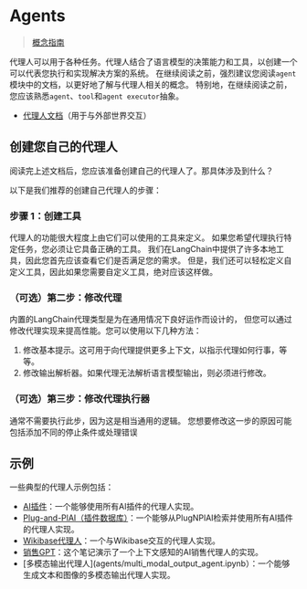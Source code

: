 # Agents

> [概念指南](https://docs.langchain.com/docs/use-cases/personal-assistants)

代理人可以用于各种任务。代理人结合了语言模型的决策能力和工具，以创建一个可以代表您执行和实现解决方案的系统。
在继续阅读之前，强烈建议您阅读`agent`模块中的文档，以更好地了解与代理人相关的概念。
特别地，在继续阅读之前，您应该熟悉`agent`、`tool`和`agent executor`抽象。

- [代理人文档](../modules/agents.rst)（用于与外部世界交互）

## 创建您自己的代理人

阅读完上述文档后，您应该准备创建自己的代理人了。那具体涉及到什么？

以下是我们推荐的创建自己代理人的步骤：

### 步骤 1：创建工具

代理人的功能很大程度上由它们可以使用的工具来定义。
如果您希望代理执行特定任务，您必须让它具备正确的工具。
我们在LangChain中提供了许多本地工具，因此您首先应该查看它们是否满足您的需求。
但是，我们还可以轻松定义自定义工具，因此如果您需要自定义工具，绝对应该这样做。

### （可选）第二步：修改代理

内置的LangChain代理类型是为在通用情况下良好运作而设计的，
但您可以通过修改代理实现来提高性能。您可以使用以下几种方法：

1. 修改基本提示。这可用于向代理提供更多上下文，以指示代理如何行事，等等。
2. 修改输出解析器。如果代理无法解析语言模型输出，则必须进行修改。

### （可选）第三步：修改代理执行器

通常不需要执行此步，因为这是相当通用的逻辑。
您想要修改这一步的原因可能包括添加不同的停止条件或处理错误
## 示例

一些典型的代理人示例包括：

- [AI插件](agents/custom_agent_with_plugin_retrieval.ipynb)：一个能够使用所有AI插件的代理人实现。
- [Plug-and-PlAI（插件数据库）](agents/custom_agent_with_plugin_retrieval_using_plugnplai.ipynb)：一个能够从PlugNPlAI检索并使用所有AI插件的代理人实现。
- [Wikibase代理人](agents/wikibase_agent.ipynb)：一个与Wikibase交互的代理人实现。
- [销售GPT](agents/sales_agent_with_context.ipynb)：这个笔记演示了一个上下文感知的AI销售代理人的实现。
- [多模态输出代理人](agents/multi_modal_output_agent.ipynb）：一个能够生成文本和图像的多模态输出代理人实现。